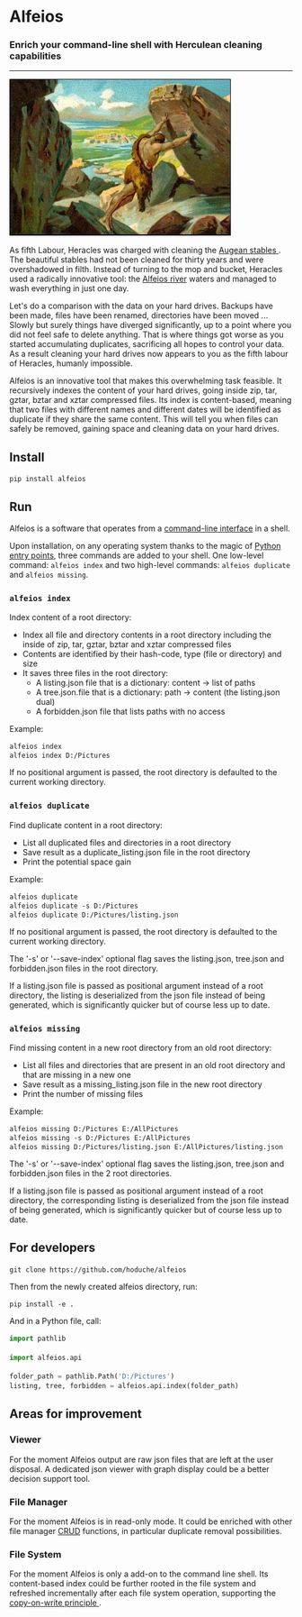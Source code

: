 # Alfeios

### Enrich your command-line shell with Herculean cleaning capabilities
___

![full](doc/augias.jpg)

As fifth Labour, Heracles was charged with cleaning the [Augean stables
](https://en.wikipedia.org/wiki/Labours_of_Hercules#Fifth:_Augean_stables).
The beautiful stables had not been cleaned for thirty years and were 
overshadowed in filth.
Instead of turning to the mop and bucket,
Heracles used a radically innovative tool:
the [Alfeios river](https://en.wikipedia.org/wiki/Alfeios) waters 
and managed to wash everything in just one day.

Let's do a comparison with the data on your hard drives.
Backups have been made, files have been renamed, directories have been moved 
... Slowly but surely things have diverged significantly,
up to a point where you did not feel safe to delete anything.
That is where things got worse as you started accumulating
duplicates, sacrificing all hopes to control your data.
As a result cleaning your hard drives now appears to you as the fifth labour
of Heracles, humanly impossible.

Alfeios is an innovative tool that makes this overwhelming task feasible.
It recursively indexes the content of your hard drives, going inside zip, tar, 
gztar, bztar and xztar compressed files.
Its index is content-based, meaning that two files with different names and 
different dates will be identified as duplicate if they share the same content.
This will tell you when files can safely be removed, 
gaining space and cleaning data on your hard drives.

## Install
```
pip install alfeios
```

## Run
Alfeios is a software that operates from a
[command-line interface](https://en.wikipedia.org/wiki/Command-line_interface)
in a shell.

Upon installation, on any operating system thanks to the magic of [Python 
entry points](https://amir.rachum.com/blog/2017/07/28/python-entry-points),
three commands are added to your shell.
One low-level command: `alfeios index` and two high-level
commands: `alfeios duplicate` and `alfeios missing`.

### `alfeios index`
Index content of a root directory:

- Index all file and directory contents in a root directory
  including the inside of zip, tar, gztar, bztar and xztar compressed files
- Contents are identified by their hash-code, type (file or directory) and
  size
- It saves three files in the root directory:
    - A listing.json file that is a dictionary: content -> list of paths
    - A tree.json.file that is a dictionary: path -> content
      (the listing.json dual)
    - A forbidden.json file that lists paths with no access

Example:
```
alfeios index
alfeios index D:/Pictures
```

If no positional argument is passed, the root directory is 
defaulted to the current working directory.

### `alfeios duplicate`
Find duplicate content in a root directory:

- List all duplicated files and directories in a root directory
- Save result as a duplicate_listing.json file in the root directory
- Print the potential space gain

Example:
```
alfeios duplicate
alfeios duplicate -s D:/Pictures
alfeios duplicate D:/Pictures/listing.json
```

If no positional argument is passed, the root directory is 
defaulted to the current working directory.

The '-s' or '--save-index' optional flag saves the listing.json,
tree.json and forbidden.json files in the root directory.

If a listing.json file is passed as positional argument instead of a root
directory, the listing is deserialized from the json file
instead of being generated, which is significantly quicker but of course
less up to date.

### `alfeios missing`
Find missing content in a new root directory from an old root directory:

- List all files and directories that are present in an old root directory
  and that are missing in a new one
- Save result as a missing_listing.json file in the new root directory
- Print the number of missing files

Example:
```
alfeios missing D:/Pictures E:/AllPictures
alfeios missing -s D:/Pictures E:/AllPictures
alfeios missing D:/Pictures/listing.json E:/AllPictures/listing.json
```

The '-s' or '--save-index' optional flag saves the listing.json,
tree.json and forbidden.json files in the 2 root directories.

If a listing.json file is passed as positional argument instead of a root
directory, the corresponding listing is deserialized from the json file
instead of being generated, which is significantly quicker but of course
less up to date.

## For developers
```
git clone https://github.com/hoduche/alfeios
```
Then from the newly created alfeios directory, run:
```
pip install -e .
```
And in a Python file, call:
```python
import pathlib

import alfeios.api

folder_path = pathlib.Path('D:/Pictures')
listing, tree, forbidden = alfeios.api.index(folder_path)
```

## Areas for improvement

### Viewer
For the moment Alfeios output are raw json files that are left at the user 
disposal.
A dedicated json viewer with graph display could be a better decision support
 tool.

### File Manager
For the moment Alfeios is in read-only mode. It could be enriched with other 
file manager 
[CRUD](https://en.wikipedia.org/wiki/Create,_read,_update_and_delete) 
functions, in particular duplicate removal possibilities.

### File System
For the moment Alfeios is only a add-on to the command line shell.
Its content-based index could be further rooted in the file system and 
refreshed incrementally after each file system operation, supporting the 
[copy-on-write principle
](https://en.wikipedia.org/wiki/Copy-on-write#In_computer_storage).
